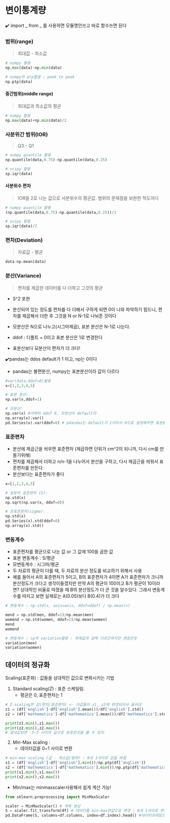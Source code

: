 # 변이통계량

:heavy_check_mark: import _ from _ 를 사용하면 모듈명안쓰고 바로 함수쓰면 된다



### 범위(range)

> 최대값 - 최소값

```python
# numpy 활용
np.max(data)-np.min(data)

# numpy의 ptp활용 ; peek to peek
np.ptp(data)
```



#### 중간범위(middle range)

> 최대값과 최소값의 평균

```python
# numpy 활용
np.max(data)+np.min(data)/2
```



### 사분위간 범위(IOR)

> Q3 - Q1

```python
# numpy quantile 활용
np.quantile(data,0.75)-np.quantile(data,0.25)

# scipy 활용
sp.iqr(data)
```



#### 사분위수 편차

> IOR을 2로 나눈 값으로 사분위수의 평균값. 범위의 문제점을 보완한 척도이다

```python
# numpy quantile 활용
(np.quantile(data,0.75)-np.quantile(data,0.25))/2

# scipy 활용
sp.iqr(data)/2
```



### 편차(Deviation)

> 자료값 - 평균

```python
data-np.mean(data)
```



### 분산(Variance)

> 편차를 제곱한 데이터를 다 더하고 그것의 평균

- S^2 포현

- 분산되어 있는 정도를 편차를 다 더해서 구하게  되면 0이 나와 파악하기 힘드니, 편차를 제곱해서 더한 후 그것을 N or N-1로 나눠준 것이다
- 모분산은 N으로 나누고(시그마제곱), 표본 분산은 N-1로 나눈다.
- ddof : 디폴트 = 0이고 표본 분산은 1로 변경한다
- 표분산보다 모분산이 편차가 더 크다!

:heavy_check_mark:pandas는 ddos default가 1 이고, np는 0이다

- pandas는 불편분산, numpy는 표본분산이라 값이 다르다

```python
#var(data,ddof=0)활용
x=[1,2,3,4,5]

# 표본 분산:
np.var(x,ddof=1)

# 모분산:
np.var(x) #어짜피 ddof 0, 모분산이 default라
np.array(x).var()
pd.Series(x).var(ddof=0) # pdandas는 default가 1이라서 0으로 설정해주면 표분분산 구해짐
```



### 표준편차

- 분산에 제곱근을 씌우면 표준편차 (제곱하면 단위가 cm^2이 되니까, 다시 cm를 만들기위해)
- 편차를 제곱해서 더하고 n/n-1을 나누어서 분산을 구하고, 다시 제곱근을 씌워서 표준편차를 만든다
- 분산보다는 표준편차가 좋다

```python
x=[1,2,3,4,5]

# 표본의 표준편차 (S):
np.std(x)
np.sqrt(np.var(x, ddof=0))

# 모표준편차(sigma):
np.std(x)
pd.Series(x).std(ddof=0)
np.array(x).std()
```



### 변동계수

- 표준편차를 평균으로 나눈 값 or 그 값에 100을 곱한 값
- 표본 변동계수 : S/평균 
- 모변동계수 : 시그마/평균
- 두 자료의 평균이 다를 때, 두 자료의 분산 정도를 비교하기 위해서 사용
- 예를 들어서 A의 표준편차가 5이고, B의 표준편차가 4이면 A가 표준편차가 크니까 분산정도가 크다고 생각이들겠지만 만약 A의 평균이 100이고 B가 평균이 10이라면? 상대적인 비율로 따졌을 때 B의 분산정도가 더 큰 것을 알수있다. 그래서 변동계수를 따지고 보면 실제로는 A(0.05)보다 B(0.4)가 더 크다

```python
# 변동계수 : np.std(x, axis=axis, ddof=ddof) / np.mean(x) 

mend = np.std(men, ddof=1)/np.mean(men)
womend = np.std(women, ddof=1)/np.mean(women)
mend
womend

# 변동계수 : sp의 variation활용 : 위에값과 살짝 다르긴하지만 괜찮은듯
variation(men)
variation(women)
```



## 데이터의 정규화

Scaling(표준화) : 값들을 상대적인 값으로 변화시키는 기법

1. Standard scaling(Z) : 표준 스케일링. 
   - 평균은 0, 표준편차는 1

```python
# Z-scaling한 값(편차/표준편차) <- 이값들이 z1, z2에 변경되어서 들어감
z1 = (df['english']-df['english'].mean())/df['english'].std()
z2 = (df['mathematics']-df['mathematics'].mean())/df['mathematics'].std()

print(z1.min(),z1.max())
print(z2.min(),z2.max())
# 결과값보면 -3~3 사이의 값으로 분포된것을 볼 수 있지
```



2. Min-Max scaling : 
   - 데이터값을 0~1 사이로 변환

```python
# min-max scaling (값 - 최소값/범위) : 0과 1사이로 값을 바꿈
s1 = (df['english']-df['english'].min())/np.ptp(df['english'])
s2 = (df['mathematics']-df['mathematics'].min())/np.ptp(df['mathematics'])
print(s1.min(),s1.max())
print(s2.min(),s2.max())
```

- Min/max는 minmaxscaler사용해서 쉽게 계산 가능!

```python
from sklearn.preprocessing import MinMaxScaler

scaler = MinMaxScaler() # 객체 생성
S = scaler.fit_transform(df) # 데이터를 min-max한값으로 변경 : 0과 1사이로 변경
pd.DataFrame(S, columns=df.columns, index=df.index).head() #데이터프레임으로 출력
```

